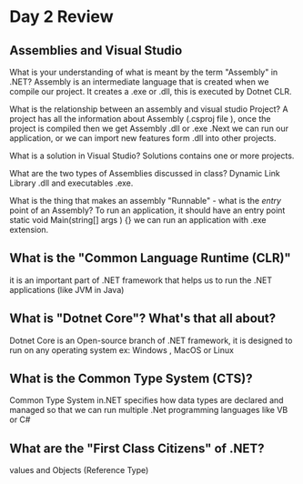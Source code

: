 # Day 2 Review

## Assemblies and Visual Studio
What is your understanding of what is meant by the term "Assembly" in .NET?
Assembly is an intermediate language that is created when we compile our project.
It creates a .exe or .dll, this is executed by Dotnet CLR.


What is the relationship between an assembly and visual studio Project?
A project has all the information about Assembly (.csproj file ), once the project is compiled then we get Assembly .dll or .exe .Next we can run our application, or we can import new features form .dll into other projects. 

What is a solution in Visual Studio?
Solutions contains one or more projects. 

What are the two types of Assemblies discussed in class?
Dynamic Link Library .dll and executables .exe.

What is the thing that makes an assembly "Runnable" - what is the *entry* point of an Assembly?
To run an application, it should have an entry point static void Main(string[] args ) {}
we can run an application with .exe extension.

## What is the "Common Language Runtime (CLR)" 
it is an important part of .NET framework that helps us to run the .NET applications (like JVM in Java)

## What is "Dotnet Core"? What's that all about?
Dotnet Core is an Open-source branch of .NET framework, it is designed to run on any operating system ex: Windows , MacOS or Linux

## What is the Common Type System (CTS)?
Common Type System in.NET specifies how data types are declared and managed so that we can run multiple .Net programming languages like VB or C#

## What are the "First Class Citizens" of .NET?
 values and Objects (Reference Type)

